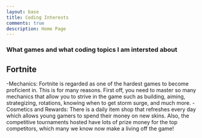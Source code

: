 ```yaml
---
layout: base
title: Coding Interests
comments: true
description: Home Page
---
```


### What games and what coding topics I am intersted about 
## Fortnite
-Mechanics: Fortnite is regarded as one of the hardest games to become proficient in. This is for many reasons. First off, you need to master so many mechanics that allow you to strive in the game such as building, aiming, strategizing, rotations, knowing when to get storm surge, and much more. 
-Cosmetics and Rewards: There is a daily item shop that refreshes every day which allows young gamers to spend their money on new skins. Also, the competitive tournaments hosted have lots of prize money for the top competitors, which many we know now make a living off the game!


<script src="https://utteranc.es/client.js"
        repo="ariasabzehgar2009/aria_2009"
        issue-term="pathname"
        theme="github-light"
        crossorigin="anonymous"
        async>

</script>

